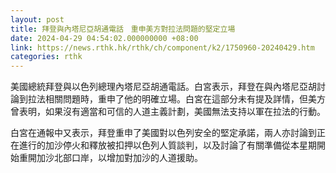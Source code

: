 ```yaml
---
layout: post
title: 拜登與內塔尼亞胡通電話　重申美方對拉法問題的堅定立場
date: 2024-04-29 04:54:02.000000000 +08:00
link: https://news.rthk.hk/rthk/ch/component/k2/1750960-20240429.htm
categories: rthk
---
```


美國總統拜登與以色列總理內塔尼亞胡通電話。白宮表示，拜登在與內塔尼亞胡討論到拉法相關問題時，重申了他的明確立場。白宮在這部分未有提及詳情，但美方曾表明，如果沒有適當和可信的人道主義計劃，美國無法支持以軍在拉法的行動。

白宮在通報中又表示，拜登重申了美國對以色列安全的堅定承諾，兩人亦討論到正在進行的加沙停火和釋放被扣押以色列人質談判，以及討論了有關準備從本星期開始重開加沙北部口岸，以增加對加沙的人道援助。
